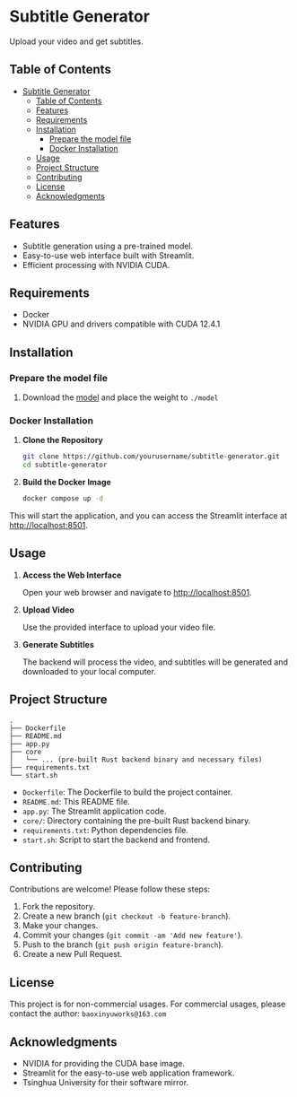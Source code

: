 
# Subtitle Generator

Upload your video and get subtitles. 

## Table of Contents

- [Subtitle Generator](#subtitle-generator)
  - [Table of Contents](#table-of-contents)
  - [Features](#features)
  - [Requirements](#requirements)
  - [Installation](#installation)
    - [Prepare the model file](#prepare-the-model-file)
    - [Docker Installation](#docker-installation)
  - [Usage](#usage)
  - [Project Structure](#project-structure)
  - [Contributing](#contributing)
  - [License](#license)
  - [Acknowledgments](#acknowledgments)

## Features

- Subtitle generation using a pre-trained model.
- Easy-to-use web interface built with Streamlit.
- Efficient processing with NVIDIA CUDA.

## Requirements

- Docker
- NVIDIA GPU and drivers compatible with CUDA 12.4.1

## Installation

### Prepare the model file

1. Download the [model](https://hf-mirror.com/ChrisZais/whisperapp/resolve/main/x-ggml-model.zh.bin?download=true) and place the weight to `./model`

### Docker Installation

1. **Clone the Repository**

   ```sh
   git clone https://github.com/yourusername/subtitle-generator.git
   cd subtitle-generator
   ```

2. **Build the Docker Image**

   ```sh
   docker compose up -d
   ```

This will start the application, and you can access the Streamlit interface at [http://localhost:8501](http://localhost:8501).

## Usage

1. **Access the Web Interface**

   Open your web browser and navigate to [http://localhost:8501](http://localhost:8501).

2. **Upload Video**

   Use the provided interface to upload your video file.

3. **Generate Subtitles**

   The backend will process the video, and subtitles will be generated and downloaded to your local computer.

## Project Structure

```plaintext
.
├── Dockerfile
├── README.md
├── app.py
├── core
│   └── ... (pre-built Rust backend binary and necessary files)
├── requirements.txt
└── start.sh
```

- `Dockerfile`: The Dockerfile to build the project container.
- `README.md`: This README file.
- `app.py`: The Streamlit application code.
- `core/`: Directory containing the pre-built Rust backend binary.
- `requirements.txt`: Python dependencies file.
- `start.sh`: Script to start the backend and frontend.

## Contributing

Contributions are welcome! Please follow these steps:

1. Fork the repository.
2. Create a new branch (`git checkout -b feature-branch`).
3. Make your changes.
4. Commit your changes (`git commit -am 'Add new feature'`).
5. Push to the branch (`git push origin feature-branch`).
6. Create a new Pull Request.

## License

This project is for non-commercial usages. For commercial usages, please contact the author: `baoxinyuworks@163.com`

## Acknowledgments

- NVIDIA for providing the CUDA base image.
- Streamlit for the easy-to-use web application framework.
- Tsinghua University for their software mirror.
